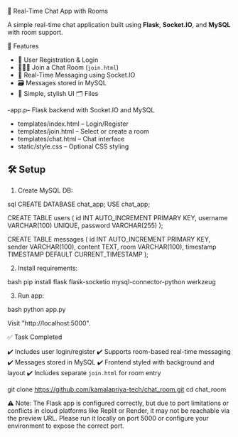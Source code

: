 
 💬 Real-Time Chat App with Rooms

A simple real-time chat application built using **Flask**, **Socket.IO**, and **MySQL** with room support.

 🚀 Features

- 🔐 User Registration & Login
- 🧑‍🤝‍🧑 Join a Chat Room (`join.html`)
- 💬 Real-Time Messaging using Socket.IO
- 🗃️ Messages stored in MySQL
- 🎨 Simple, stylish UI
 🗂️ Files

-app.p– Flask backend with Socket.IO and MySQL
- templates/index.html – Login/Register
- templates/join.html – Select or create a room
- templates/chat.html – Chat interface
- static/style.css – Optional CSS styling

## 🛠️ Setup

1. Create MySQL DB:

sql
CREATE DATABASE chat_app;
USE chat_app;

CREATE TABLE users (
  id INT AUTO_INCREMENT PRIMARY KEY,
  username VARCHAR(100) UNIQUE,
  password VARCHAR(255)
);

CREATE TABLE messages (
  id INT AUTO_INCREMENT PRIMARY KEY,
  sender VARCHAR(100),
  content TEXT,
  room VARCHAR(100),
  timestamp TIMESTAMP DEFAULT CURRENT_TIMESTAMP
);


2. Install requirements:

bash
pip install flask flask-socketio mysql-connector-python werkzeug


3. Run app:

bash
python app.py


Visit "http://localhost:5000".

✅ Task Completed

✔️ Includes user login/register
✔️ Supports room-based real-time messaging
✔️ Messages stored in MySQL
✔️ Frontend styled with background and layout
✔️ Includes separate `join.html` for room entry

git clone https://github.com/kamalapriya-tech/chat_room.git
cd chat_room

⚠️ Note: The Flask app is configured correctly, but due to port limitations or conflicts in cloud platforms like Replit or Render, it may not be reachable via the preview URL. Please run it locally on port 5000 or configure your environment to expose the correct port.

